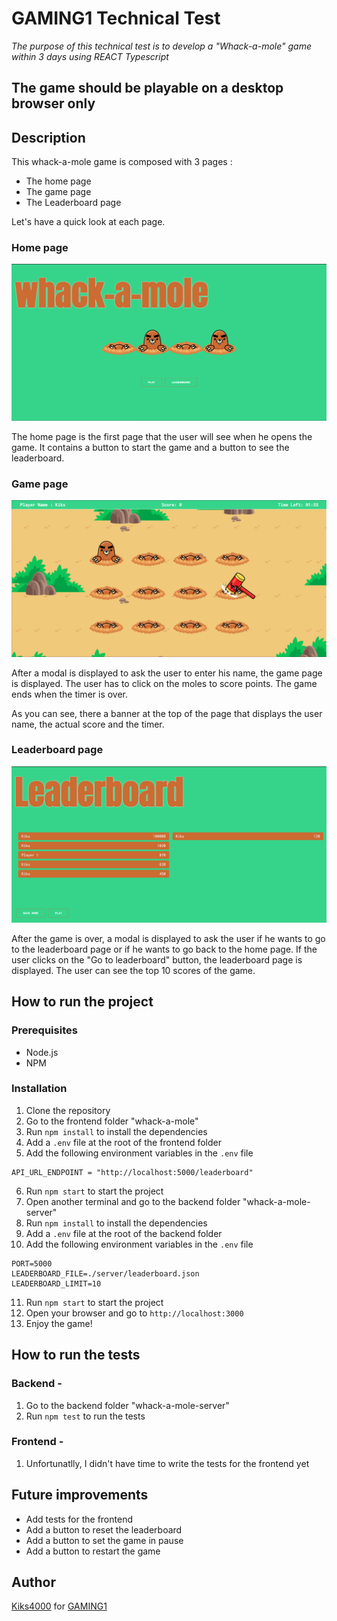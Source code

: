 # GAMING1 Technical Test

_The purpose of this technical test is to develop a "Whack-a-mole" game within 3 days using REACT Typescript_

## The game should be playable on a desktop browser only

## Description

This whack-a-mole game is composed with 3 pages :

- The home page
- The game page
- The Leaderboard page

Let's have a quick look at each page.

### Home page

![Home page](./project-assets/game-preview-home.png)

The home page is the first page that the user will see when he opens the game. It contains a button to start the game and a button to see the leaderboard.

### Game page

![Game page](./project-assets/game-preview-game.png)

After a modal is displayed to ask the user to enter his name, the game page is displayed. The user has to click on the moles to score points. The game ends when the timer is over.

As you can see, there a banner at the top of the page that displays the user name, the actual score and the timer.

### Leaderboard page

![Leaderboard page](./project-assets/game-preview-leaderboard.png)

After the game is over, a modal is displayed to ask the user if he wants to go to the leaderboard page or if he wants to go back to the home page. If the user clicks on the "Go to leaderboard" button, the leaderboard page is displayed. The user can see the top 10 scores of the game.

## How to run the project

### Prerequisites

- Node.js
- NPM

### Installation

1. Clone the repository
2. Go to the frontend folder "whack-a-mole"
3. Run `npm install` to install the dependencies
4. Add a `.env` file at the root of the frontend folder
5. Add the following environment variables in the `.env` file

```
API_URL_ENDPOINT = "http://localhost:5000/leaderboard"
```

6. Run `npm start` to start the project
7. Open another terminal and go to the backend folder "whack-a-mole-server"
8. Run `npm install` to install the dependencies
9. Add a `.env` file at the root of the backend folder
10. Add the following environment variables in the `.env` file

```
PORT=5000
LEADERBOARD_FILE=./server/leaderboard.json
LEADERBOARD_LIMIT=10
```

11. Run `npm start` to start the project
12. Open your browser and go to `http://localhost:3000`
13. Enjoy the game!

## How to run the tests

### Backend -

1. Go to the backend folder "whack-a-mole-server"
2. Run `npm test` to run the tests

### Frontend -

1. Unfortunatlly, I didn't have time to write the tests for the frontend yet

## Future improvements

- Add tests for the frontend
- Add a button to reset the leaderboard
- Add a button to set the game in pause
- Add a button to restart the game

## Author

[Kiks4000](https://github.com/Kiks4000) for [GAMING1](https://www.gaming1.com/)
